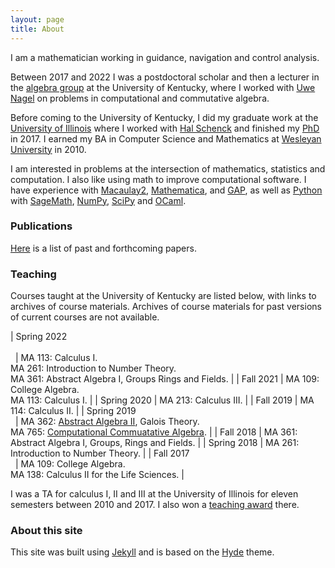 ```yaml
---
layout: page
title: About
---
```


I am a mathematician working in guidance, navigation and control analysis.

Between 2017 and 2022 I was a postdoctoral scholar and then a lecturer
in the [algebra
group](https://math.as.uky.edu/algebra-and-number-theory) at the
University of Kentucky, where I worked with [Uwe
Nagel](http://www.ms.uky.edu/~uwenagel/) on problems in computational
and commutative algebra.

Before coming to the University of Kentucky, I did my graduate work at
the [University of Illinois](https://math.illinois.edu/) where I
worked with [Hal
Schenck](https://math.illinois.edu/directory/profile/schenck) and
finished my [PhD](http://hdl.handle.net/2142/97758) in 2017. I earned
my BA in Computer Science and Mathematics at [Wesleyan
University](https://www.wesleyan.edu/) in 2010.

I am interested in problems at the intersection of mathematics,
statistics and computation. I also like using math to improve
computational software. I have experience with
[Macaulay2](https://faculty.math.illinois.edu/Macaulay2/),
[Mathematica](https://www.wolfram.com/mathematica/), and
[GAP](https://www.gap-system.org/), as well as [Python](python.org/)
with [SageMath](https://www.sagemath.org/),
[NumPy](https://numpy.org/), [SciPy](https://www.scipy.org/) and
[OCaml](https://ocaml.org/).

### Publications

[Here]({{site.url}}/papers.html) is a list of past and
forthcoming papers.

### Teaching

Courses taught at the University of Kentucky are listed below, with
links to archives of course materials. Archives of course materials
for past versions of current courses are not available.

| Spring 2022 <br> &nbsp; <br> &nbsp; | MA 113: Calculus I. <br> MA 261: Introduction to Number Theory. <br> MA 361: Abstract Algebra I, Groups Rings and Fields.       |
| Fall 2021                           | MA 109: College Algebra.<br> MA 113: Calculus I.                                                                                |
| Spring 2020                         | MA 213: Calculus III.                                                                                                           |
| Fall 2019                           | MA 114: Calculus II.                                                                                                            |
| Spring 2019 <br> &nbsp;             | MA 362: [Abstract Algebra II](public/362.zip), Galois Theory.<br> MA 765: [Computational Commuatative Algebra](public/765.pdf). |
| Fall 2018                           | MA 361: Abstract Algebra I, Groups, Rings and Fields.                                                                           |
| Spring 2018                         | MA 261: Introduction to Number Theory.                                                                                          |
| Fall 2017 <br> &nbsp;               | MA 109: College Algebra. <br> MA 138: Calculus II for the Life Sciences.                                                        |



I was a TA for calculus I, II and III at the University of Illinois
for eleven semesters between 2010 and 2017. I also won a [teaching
award](https://conf.math.illinois.edu/GraduateProgram/department-ta-award.html)
there.

### About this site

This site was built using [Jekyll](https://jekyllrb.com/) and is based
on the [Hyde](https://hyde.getpoole.com/) theme.
